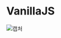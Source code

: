 # VanillaJS

![캡처](https://user-images.githubusercontent.com/52483468/80179715-1794aa00-863c-11ea-8137-c61c403de248.JPG)
